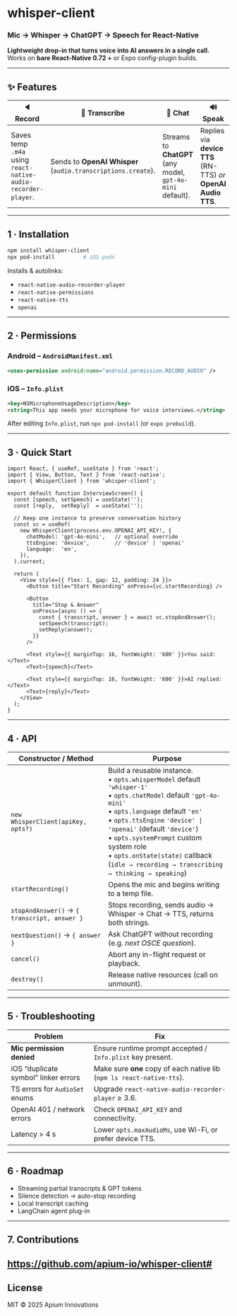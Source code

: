 # whisper-client

### Mic → Whisper → ChatGPT → Speech for React-Native

**Lightweight drop-in that turns voice into AI answers in a single call.**
Works on **bare React-Native 0.72 +** or Expo config-plugin builds.

---

## ✨ Features

| 🔈 Record                                                     | 📝 Transcribe                                                | 🤖 Chat                                                    | 🔊 Speak                                                       |
| ------------------------------------------------------------- | ------------------------------------------------------------ | ---------------------------------------------------------- | -------------------------------------------------------------- |
| Saves temp `.m4a` using `react-native-audio-recorder-player`. | Sends to **OpenAI Whisper** (`audio.transcriptions.create`). | Streams to **ChatGPT** (any model, `gpt-4o-mini` default). | Replies via **device TTS** (RN-TTS) *or* **OpenAI Audio TTS**. |

---

## 1 · Installation

```bash
npm install whisper-client
npx pod-install         # iOS pods
```

Installs & autolinks:

* `react-native-audio-recorder-player`
* `react-native-permissions`
* `react-native-tts`
* `openai`

---

## 2 · Permissions

### Android – `AndroidManifest.xml`

```xml
<uses-permission android:name="android.permission.RECORD_AUDIO" />
```

### iOS – `Info.plist`

```xml
<key>NSMicrophoneUsageDescription</key>
<string>This app needs your microphone for voice interviews.</string>
```

After editing `Info.plist`, run `npx pod-install` (or `expo prebuild`).

---

## 3 · Quick Start

```tsx
import React, { useRef, useState } from 'react';
import { View, Button, Text } from 'react-native';
import { WhisperClient } from 'whisper-client';

export default function InterviewScreen() {
  const [speech, setSpeech] = useState('');
  const [reply,  setReply]  = useState('');

  // Keep one instance to preserve conversation history
  const vc = useRef(
    new WhisperClient(process.env.OPENAI_API_KEY!, {
      chatModel: 'gpt-4o-mini',   // optional override
      ttsEngine: 'device',        // 'device' | 'openai'
      language:  'en',
    }),
  ).current;

  return (
    <View style={{ flex: 1, gap: 12, padding: 24 }}>
      <Button title="Start Recording" onPress={vc.startRecording} />

      <Button
        title="Stop & Answer"
        onPress={async () => {
          const { transcript, answer } = await vc.stopAndAnswer();
          setSpeech(transcript);
          setReply(answer);
        }}
      />

      <Text style={{ marginTop: 16, fontWeight: '600' }}>You said:</Text>
      <Text>{speech}</Text>

      <Text style={{ marginTop: 16, fontWeight: '600' }}>AI replied:</Text>
      <Text>{reply}</Text>
    </View>
  );
}
```

---

## 4 · API

| Constructor / Method                         | Purpose                                                                                                                                                                                                                                                                                                                                                                       |
| -------------------------------------------- | ----------------------------------------------------------------------------------------------------------------------------------------------------------------------------------------------------------------------------------------------------------------------------------------------------------------------------------------------------------------------------- |
| `new WhisperClient(apiKey, opts?)`           | Build a reusable instance.<br/>• `opts.whisperModel` default `'whisper-1'`<br/>• `opts.chatModel` default `'gpt-4o-mini'`<br/>• `opts.language` default `'en'`<br/>• `opts.ttsEngine` `'device' \| 'openai'` (default `'device'`)<br/>• `opts.systemPrompt` custom system role<br/>• `opts.onState(state)` callback (`idle → recording → transcribing → thinking → speaking`) |
| `startRecording()`                           | Opens the mic and begins writing to a temp file.                                                                                                                                                                                                                                                                                                                              |
| `stopAndAnswer()` → `{ transcript, answer }` | Stops recording, sends audio → Whisper → Chat → TTS, returns both strings.                                                                                                                                                                                                                                                                                                    |
| `nextQuestion()` → `{ answer }`              | Ask ChatGPT without recording (e.g. *next OSCE question*).                                                                                                                                                                                                                                                                                                                    |
| `cancel()`                                   | Abort any in-flight request or playback.                                                                                                                                                                                                                                                                                                                                      |
| `destroy()`                                  | Release native resources (call on unmount).                                                                                                                                                                                                                                                                                                                                   |

---

## 5 · Troubleshooting

| Problem                              | Fix                                                                    |
| ------------------------------------ | ---------------------------------------------------------------------- |
| **Mic permission denied**            | Ensure runtime prompt accepted / `Info.plist` key present.             |
| iOS “duplicate symbol” linker errors | Make sure **one** copy of each native lib (`npm ls react-native-tts`). |
| TS errors for `AudioSet` enums       | Upgrade `react-native-audio-recorder-player` ≥ 3.6.                    |
| OpenAI 401 / network errors          | Check `OPENAI_API_KEY` and connectivity.                               |
| Latency > 4 s                        | Lower `opts.maxAudioMs`, use Wi-Fi, or prefer device TTS.              |

---

## 6 · Roadmap

* Streaming partial transcripts & GPT tokens
* Silence detection → auto-stop recording
* Local transcript caching
* LangChain agent plug-in

---

## 7. Contributions
  https://github.com/apium-io/whisper-client#
---
## License

MIT © 2025 Apium Innovations
